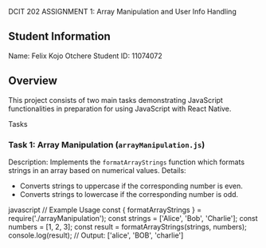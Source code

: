  DCIT 202 ASSIGNMENT 1: Array Manipulation and User Info Handling

## Student Information

Name: Felix Kojo Otchere
Student ID: 11074072

## Overview

This project consists of two main tasks demonstrating JavaScript functionalities in preparation for using JavaScript with React Native.

 Tasks

### Task 1: Array Manipulation (`arrayManipulation.js`)

Description: Implements the `formatArrayStrings` function which formats strings in an array based on numerical values.
Details:
  - Converts strings to uppercase if the corresponding number is even.
  - Converts strings to lowercase if the corresponding number is odd.

javascript
// Example Usage
const { formatArrayStrings } = require('./arrayManipulation');
const strings = ['Alice', 'Bob', 'Charlie'];
const numbers = [1, 2, 3];
const result = formatArrayStrings(strings, numbers);
console.log(result); // Output: ['alice', 'BOB', 'charlie']
